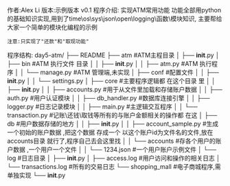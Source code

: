 作者:Alex Li
版本:示例版本 v0.1
程序介绍:
    实现ATM常用功能
    功能全部用python的基础知识实现,用到了time\os\sys\json\open\logging\函数\模块知识, 主要帮给大家一个简单的模块化编程的示例

    注意:只实现了"还款"和"取现功能"

程序结构:
day5-atm/
├── README
├── atm #ATM主程目录
│   ├── __init__.py
│   ├── bin #ATM 执行文件 目录
│   │   ├── __init__.py
│   │   ├── atm.py  #ATM 执行程序
│   │   └── manage.py #ATM 管理端,未实现
│   ├── conf #配置文件
│   │   ├── __init__.py
│   │   └── settings.py
│   ├── core #主要程序逻辑都 在这个目录 里
│   │   ├── __init__.py
│   │   ├── accounts.py  #用于从文件里加载和存储账户数据
│   │   ├── auth.py      #用户认证模块
│   │   ├── db_handler.py   #数据库连接引擎
│   │   ├── logger.py       #日志记录模块
│   │   ├── main.py         #主逻辑交互程序
│   │   └── transaction.py  #记账\还钱\取钱等所有的与账户金额相关的操作都 在这
│   ├── db  #用户数据存储的地方
│   │   ├── __init__.py
│   │   ├── account_sample.py #生成一个初始的账户数据 ,把这个数据 存成一个 以这个账户id为文件名的文件,放在accounts目录 就行了,程序自己去会这里找
│   │   └── accounts #存各个用户的账户数据 ,一个用户一个文件
│   │       └── 1234.json #一个用户账户示例文件
│   └── log #日志目录
│       ├── __init__.py
│       ├── access.log #用户访问和操作的相关日志
│       └── transactions.log    #所有的交易日志
└── shopping_mall #电子商城程序,需单独实现
    └── __init__.py